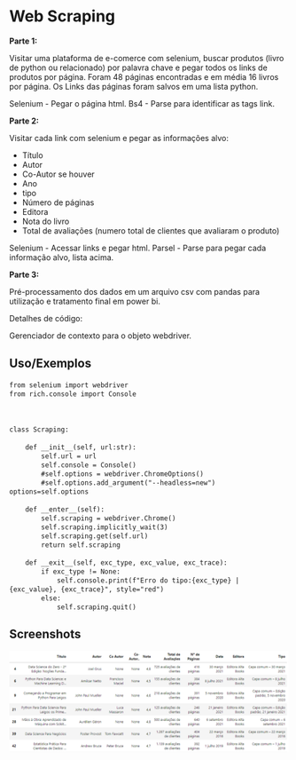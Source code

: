 
# Web Scraping

**Parte 1:**

Visitar uma plataforma de e-comerce com selenium, buscar produtos (livro de python ou relacionado) por palavra chave e pegar todos os links de produtos por página. Foram 48 páginas encontradas e em média 16 livros por página. Os Links das páginas foram salvos em uma lista python.

Selenium - Pegar o página html.
Bs4 - Parse para identificar as tags link.


**Parte 2:**

Visitar cada link com selenium e pegar as informações alvo: 

* Título
* Autor
* Co-Autor se houver
* Ano
* tipo
* Número de páginas
* Editora
* Nota do  livro
* Total de avaliações (numero total de clientes que avaliaram o produto)


Selenium - Acessar links e pegar html.
Parsel - Parse para pegar cada informação alvo, lista acima.


**Parte 3:**

Pré-processamento dos dados em um arquivo csv com pandas para utilização e tratamento final em power bi.


Detalhes de código:

Gerenciador de contexto para o objeto webdriver.





## Uso/Exemplos
```
from selenium import webdriver
from rich.console import Console



class Scraping:
    
    def __init__(self, url:str):
        self.url = url
        self.console = Console()
        #self.options = webdriver.ChromeOptions()
        #self.options.add_argument("--headless=new") options=self.options
        
    def __enter__(self):
        self.scraping = webdriver.Chrome()
        self.scraping.implicitly_wait(3)
        self.scraping.get(self.url)
        return self.scraping

    def __exit__(self, exc_type, exc_value, exc_trace):
        if exc_type != None:
            self.console.print(f"Erro do tipo:{exc_type} | {exc_value}, {exc_trace}", style="red")
        else:    
            self.scraping.quit()
```


## Screenshots

<img src="/Livros_python_amazom_ptbr/img/print.png">

